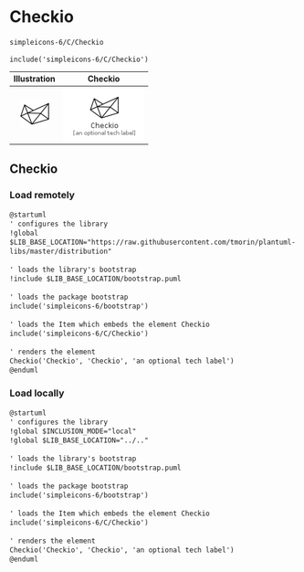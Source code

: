 # Checkio


```text
simpleicons-6/C/Checkio
```

```text
include('simpleicons-6/C/Checkio')
```



| Illustration | Checkio |
| :---: | :---: |
| ![illustration for Illustration](../../simpleicons-6/C/Checkio.png) | ![illustration for Checkio](../../simpleicons-6/C/Checkio.Local.png) |




## Checkio

### Load remotely
```plantuml
@startuml
' configures the library
!global $LIB_BASE_LOCATION="https://raw.githubusercontent.com/tmorin/plantuml-libs/master/distribution"

' loads the library's bootstrap
!include $LIB_BASE_LOCATION/bootstrap.puml

' loads the package bootstrap
include('simpleicons-6/bootstrap')

' loads the Item which embeds the element Checkio
include('simpleicons-6/C/Checkio')

' renders the element
Checkio('Checkio', 'Checkio', 'an optional tech label')
@enduml
```

### Load locally
```plantuml
@startuml
' configures the library
!global $INCLUSION_MODE="local"
!global $LIB_BASE_LOCATION="../.."

' loads the library's bootstrap
!include $LIB_BASE_LOCATION/bootstrap.puml

' loads the package bootstrap
include('simpleicons-6/bootstrap')

' loads the Item which embeds the element Checkio
include('simpleicons-6/C/Checkio')

' renders the element
Checkio('Checkio', 'Checkio', 'an optional tech label')
@enduml
```

